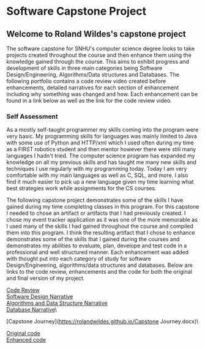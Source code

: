 # Software Capstone Project

## Welcome to Roland Wildes's capstone project

The software capstone for SNHU's computer science degree looks to take projects created throughout the course and then enhance them using the knowledge gained through the course. 
This aims to exhibit progress and development of skills in three main categories being Software Design/Engineering, Algorithms/Data structures and Databases. The following portfolio contains a code review video created before enhancements, detailed narratives for each section of enhancement including why something was changed and how. Each enhancement can be found in a link below as well as the link for the code review video. 

### Self Assessment
As a mostly self-taught programmer my skills coming into the program were very basic. My programming skills for languages was mainly limited to Java with some use of Python and HTTP/xml which I used often during my time as a FIRST robotics student and then mentor however there were still many languages I hadn't tried. The computer science program has expanded my knowledge on all my previous skills and has taught me many new skills and techniques I use regularly with my programming today. Today I am very comfortable with my main languages as well as C, SQL, and more. I also find it much easier to pick up a new language given my time learning what best strategies work while assignments for the CS courses. 

The following capstone project demonstrates some of the skills I have gained during my time completing classes in this program. For this capstone I needed to chose an artifact or artifacts that I had previously created. I chose my event tracker application as it was one of the more memorable as I used many of the skills I had gained throughout the course and compiled them into this program. I think the resulting artifact that I chose to enhance demonstrates some of the skills that I gained during the courses and demonstrates my abilities to evaluate, plan, develope and test code in a professional and well structured manner. Each enhancement was added with thought put into each category of study for software Design/Engineering, algorithms/data structures and databases. Below are links to the code review, enhancements and the code for both the original and final version of my project. 

[Code Review](https://rolandwildes.github.io/Code-Review)\
[Software Design Narrative](https://rolandwildes.github.io/SoftwareDesign-Engineering)\
[Algorithms and Data Structure Narrative](https://rolandwildes.github.io/AlgorithmsDataStructure)\
[Database Narrative](https://rolandwildes.github.io/Databases)\

[Capstone Journey](https://rolandwildes.github.io/Capstone Journey.docx)\

[Original code](https://github.com/RolandWildes/RolandWildes.github.io/blob/main/EventTrackerCapstone%20-Original.zip)\
[Enhanced code](https://github.com/RolandWildes/RolandWildes.github.io/blob/main/EventTrackerCapstone-Final.zip)
